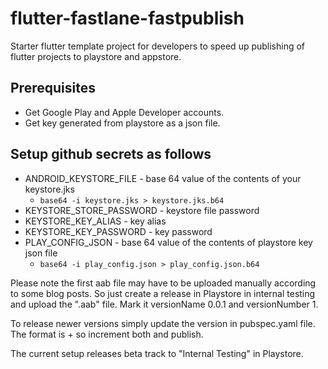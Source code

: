 # flutter-fastlane-fastpublish
Starter flutter template project for developers to speed up publishing of flutter projects to playstore and appstore.

## Prerequisites

- Get Google Play and Apple Developer accounts.
- Get key generated from playstore as a json file.

## Setup github secrets as follows

- ANDROID_KEYSTORE_FILE - base 64 value of the contents of your keystore.jks
  - ``` base64 -i keystore.jks > keystore.jks.b64 ```
- KEYSTORE_STORE_PASSWORD - keystore file password
- KEYSTORE_KEY_ALIAS - key alias
- KEYSTORE_KEY_PASSWORD - key password
- PLAY_CONFIG_JSON - base 64 value of the contents of playstore key json file
  - ``` base64 -i play_config.json > play_config.json.b64 ```


Please note the first aab file may have to be uploaded manually according to some blog posts. So just create a release in Playstore in internal testing and upload the ".aab" file. Mark it versionName 0.0.1 and versionNumber 1.

To release newer versions simply update the version in pubspec.yaml file. The format is <versionname>+<versionnumber> so increment both and publish.

The current setup releases beta track to "Internal Testing" in Playstore.
